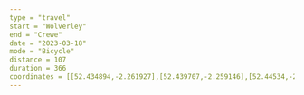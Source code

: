 ```yaml
---
type = "travel"
start = "Wolverley"
end = "Crewe"
date = "2023-03-18"
mode = "Bicycle"
distance = 107
duration = 366
coordinates = [[52.434894,-2.261927],[52.439707,-2.259146],[52.44534,-2.252492],[52.450398,-2.24403],[52.456179,-2.236274],[52.46374,-2.239457],[52.471571,-2.241132],[52.475118,-2.242353],[52.486921,-2.240535],[52.497051,-2.240527],[52.50571,-2.24688],[52.518463,-2.255027],[52.529254,-2.261435],[52.539562,-2.270495],[52.549129,-2.282534],[52.555523,-2.295091],[52.563947,-2.298366],[52.576958,-2.299961],[52.587716,-2.303383],[52.595755,-2.313235],[52.608311,-2.30808],[52.619052,-2.304104],[52.627989,-2.299112],[52.635097,-2.289026],[52.634523,-2.277561],[52.636787,-2.28341],[52.648179,-2.293157],[52.644953,-2.307576],[52.64543,-2.312605],[52.64983,-2.311826],[52.657734,-2.322266],[52.666981,-2.329997],[52.671604,-2.326989],[52.678391,-2.320363],[52.686069,-2.326924],[52.695036,-2.332944],[52.699228,-2.337612],[52.702949,-2.347815],[52.706269,-2.355655],[52.714875,-2.353365],[52.719419,-2.363174],[52.72516,-2.369802],[52.732138,-2.37315],[52.745994,-2.36699],[52.757401,-2.36839],[52.768873,-2.378567],[52.777397,-2.381656],[52.786264,-2.386314],[52.79085,-2.396278],[52.798432,-2.39487],[52.806945,-2.400136],[52.816605,-2.398669],[52.824578,-2.397565],[52.834638,-2.396155],[52.842812,-2.399564],[52.851051,-2.403505],[52.857756,-2.410008],[52.865022,-2.418053],[52.869713,-2.413049],[52.878303,-2.414163],[52.88111,-2.428565],[52.88893,-2.437549],[52.896461,-2.448283],[52.903035,-2.465391],[52.904124,-2.478531],[52.905808,-2.485695],[52.907028,-2.479575],[52.912834,-2.479362],[52.918378,-2.471451],[52.92689,-2.460754],[52.934378,-2.454368],[52.942765,-2.444404],[52.948269,-2.449142],[52.953407,-2.455423],[52.95987,-2.45952],[52.967929,-2.464042],[52.970833,-2.483196],[52.976138,-2.493683],[52.985635,-2.496553],[52.987347,-2.510621],[52.983565,-2.524732],[52.988287,-2.533464],[52.998957,-2.531941],[53.005099,-2.529303],[53.002325,-2.539582],[53.006828,-2.554779],[53.016172,-2.55798],[53.02544,-2.556937],[53.036147,-2.549399],[53.045032,-2.538856],[53.0557,-2.524157],[53.062478,-2.525349],[53.067286,-2.523917],[53.070472,-2.514261],[53.067086,-2.503113],[53.070682,-2.489308],[53.077105,-2.472973],[53.081404,-2.459551],[53.086789,-2.449322],[53.086785,-2.449326]]
---
```

